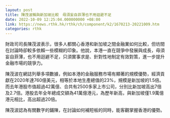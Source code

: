 ```yaml
---
layout: post
title: 陳茂波稱與新加坡比較　毋須妄自菲薄也不用迴避不足
date: 2022-10-09 12:25:04.000000000 +08:00
link: https://news.rthk.hk/rthk/ch/component/k2/1670213-20221009.htm
categories: rthk
---
```


財政司司長陳茂波表示，很多人都關心香港和新加坡之間金融業如何比較，但坊間在討論時卻較多依賴一些模糊的印象。他說，本港一直在競爭中發展與成長，毋須妄自菲薄，也不用迴避不足，只須實事求是、針對性地制定有效對策，進一步提升金融市場的競爭力。

陳茂波在網誌列舉多項數據，例如本港的金融服務市場有顯著的規模優勢，經濟貢獻在2020年達760億美元，相等於本地生產總值的23%，規模是新加坡的1.5倍。而去年港股市值超過42萬億、合共有2500多家上市公司，分別比新加坡高出7倍及2.7倍。港股去年全年總成交額為41萬億港元，為歷年新高，與新加坡僅1.9萬億港元相比，高出超過20倍。

陳茂波認為有關數字的鋪陳，在討論如何補短板的同時，能客觀掌握香港的優勢。
